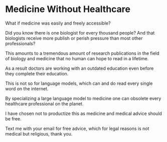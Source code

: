 # Medicine Without Healthcare

What if medicine was easily and freely accessible? 

Did you know there is one biologist for every thousand people? And that biologists receive more publish or perish pressure than most other professionals?

This amounts to a tremendous amount of research publications in the field of biology and medicine that no human can hope to read in a lifetime.

As a result doctors are working with an outdated education even before they complete their education.

This is not so for language models, which can and do read every single word on the internet.

By specializing a large language model to medicine one can obsolete every healthcare professional on the planet.

I have chosen not to productize this as medicine and medical advice should be free.

Text me with your email for free advice, which for legal reasons is not medical but religious, thank you.
